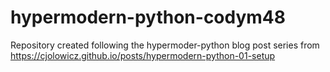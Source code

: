 # hypermodern-python-codym48
Repository created following the hypermoder-python blog post series from https://cjolowicz.github.io/posts/hypermodern-python-01-setup
